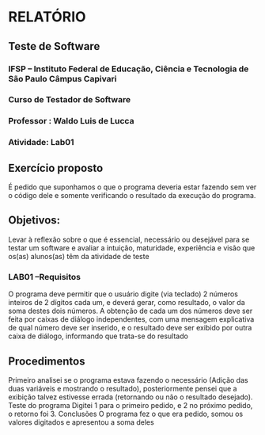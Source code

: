 # RELATÓRIO

## Teste de Software

### IFSP – Instituto Federal de Educação, Ciência e Tecnologia de São Paulo Câmpus Capivari

### Curso de Testador de Software

### Professor : Waldo Luis de Lucca

### Atividade: Lab01

## Exercício proposto

É pedido que suponhamos o que o programa deveria estar fazendo sem ver o código dele e somente verificando o resultado da execução do programa.

## Objetivos:

Levar à reflexão sobre o que é essencial, necessário ou desejável
para se testar um software e avaliar a intuição, maturidade,
experiência e visão que os(as) alunos(as) têm da atividade de
teste

### LAB01 –Requisitos

O programa deve permitir que o usuário digite (via teclado) 2 números inteiros de 2
dígitos cada um, e deverá gerar, como resultado, o valor da soma destes dois números.
A obtenção de cada um dos números deve ser feita por caixas de diálogo independentes,
com uma mensagem explicativa de qual número deve ser inserido, e o resultado deve
ser exibido por outra caixa de diálogo, informando que trata-se do resultado

## Procedimentos

Primeiro analisei se o programa estava fazendo o necessário (Adição das duas
variáveis e mostrando o resultado), posteriormente pensei que a exibição talvez
estivesse errada (retornando ou não o resultado desejado).
Teste do programa
Digitei 1 para o primeiro pedido, e 2 no próximo pedido, o retorno foi 3.
Conclusões
O programa fez o que era pedido, somou os valores digitados e apresentou a soma
deles
